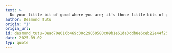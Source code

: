 ```yaml
---
text: >
  Do your little bit of good where you are; it's those little bits of good put together that overwhelm the world.
author: Desmond Tutu
origin: "1"
origin_url: 
id: desmond_tutu-0ead70e016b469c00c29050580c09b1e61da3ddb8e6ceb22e44f251f371cdbe0
date: 2025-09-02
typ: quote
---
```

